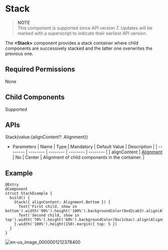 # Stack


> **NOTE**<br>
> This component is supported since API version 7. Updates will be marked with a superscript to indicate their earliest API version.


The **<Stack\>** component provides a stack container where child components are successively stacked and the latter one overwrites the previous one.


## Required Permissions

None


## Child Components

 Supported


## APIs

Stack(value:{alignContent?: Alignment})

- Parameters
  | Name | Type | Mandatory | Default Value | Description |
  | -------- | -------- | -------- | -------- | -------- |
  | alignContent | [Alignment](ts-appendix-enums.md#alignment-enums) | No | Center | Alignment of child components in the container. |


## Example


```
@Entry
@Component
struct StackExample {
  build() {
    Stack({ alignContent: Alignment.Bottom }) {
      Text('First child, show in bottom').width('90%').height('100%').backgroundColor(0xd2cab3).align(Alignment.Top)
      Text('Second child, show in top').width('70%').height('60%').backgroundColor(0xc1cbac).align(Alignment.Top)
    }.width('100%').height(150).margin({ top: 5 })
  }
}
```

![en-us_image_0000001212378400](figures/en-us_image_0000001212378400.jpg)
